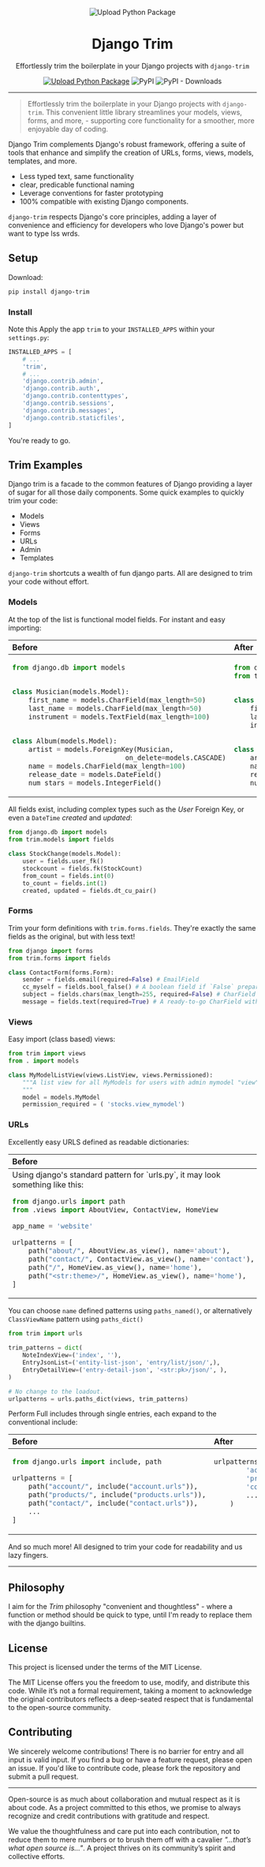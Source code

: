 <div align="center">

![Upload Python Package](./docs/logo/django-trim-logo-flat-300.png)

# Django Trim

Effortlessly trim the boilerplate in your Django projects with `django-trim`

[![Upload Python Package](https://github.com/Strangemother/django-trim/actions/workflows/python-publish.yml/badge.svg)](https://github.com/Strangemother/django-trim/actions/workflows/python-publish.yml)
![PyPI](https://img.shields.io/pypi/v/django-trim?label=django-trim)
![PyPI - Downloads](https://img.shields.io/pypi/dm/django-trim)

---

</div>

> Effortlessly trim the boilerplate in your Django projects with `django-trim`. This convenient little library streamlines your models, views, forms, and more, - supporting core functionality for a smoother, more enjoyable day of coding.


Django Trim complements Django's robust framework, offering a suite of tools that enhance and simplify the creation of URLs, forms, views, models, templates, and more.

+ Less typed text, same functionality
+ clear, predicable functional naming
+ Leverage conventions for faster prototyping
+ 100% compatible with existing Django components.

`django-trim` respects Django's core principles, adding a layer of convenience and efficiency for developers who love Django's power but want to type lss wrds.


## Setup

Download:

```bash
pip install django-trim
```

### Install

Note this Apply the app `trim` to your `INSTALLED_APPS` within your `settings.py`:

```python
INSTALLED_APPS = [
    # ...
    'trim',
    # ...
    'django.contrib.admin',
    'django.contrib.auth',
    'django.contrib.contenttypes',
    'django.contrib.sessions',
    'django.contrib.messages',
    'django.contrib.staticfiles',
]
```

You're ready to go.


## Trim Examples

Django trim is a facade to the common features of Django providing a layer of sugar for all those daily components. Some quick examples to quickly trim your code:

+ Models
+ Views
+ Forms
+ URLs
+ Admin
+ Templates

`django-trim` shortcuts a wealth of fun django parts. All are designed to trim your code without effort.


### Models

At the top of the list is functional model fields. For instant and easy importing:


<table>
<thead><tr>
  <th align="left">Before</th>
  <th align="left">After</th>
</tr></thead>
<tbody><tr valign="top"><td>

```py
from django.db import models


class Musician(models.Model):
    first_name = models.CharField(max_length=50)
    last_name = models.CharField(max_length=50)
    instrument = models.TextField(max_length=100)


class Album(models.Model):
    artist = models.ForeignKey(Musician,
                            on_delete=models.CASCADE)
    name = models.CharField(max_length=100)
    release_date = models.DateField()
    num_stars = models.IntegerField()
```

</td><td>


```py
from django.db import models
from trim.models import fields


class Musician(models.Model):
    first_name = models.chars(50)
    last_name = models.str(50)    # alias of string or chars
    instrument = models.text(100)


class Album(models.Model):
    artist = models.fk(Musician)
    name = models.chars(100)
    release_date = models.date()
    num_stars = models.int()
```

</td></tbody></table>


All fields exist, including complex types such as the _User_ Foreign Key, or even a `DateTime` _created_ and _updated_:

```py
from django.db import models
from trim.models import fields

class StockChange(models.Model):
    user = fields.user_fk()
    stockcount = fields.fk(StockCount)
    from_count = fields.int(0)
    to_count = fields.int(1)
    created, updated = fields.dt_cu_pair()
```


### Forms

Trim your form definitions with `trim.forms.fields`. They're exactly the same fields as the original, but with less text!


```py
from django import forms
from trim.forms import fields

class ContactForm(forms.Form):
    sender = fields.email(required=False) # EmailField
    cc_myself = fields.bool_false() # A boolean field if `False` prepared
    subject = fields.chars(max_length=255, required=False) # CharField
    message = fields.text(required=True) # A ready-to-go CharField with a TextArea widget
```

### Views

Easy import (class based) views:

```py
from trim import views
from . import models

class MyModelListView(views.ListView, views.Permissioned):
    """A list view for all MyModels for users with admin mymodel "view" permission.
    """
    model = models.MyModel
    permission_required = ( 'stocks.view_mymodel')
```

### URLs

Excellently easy URLS defined as readable dictionaries:


<table>
<thead><tr>
  <th align="left">Before</th>
  <th align="left">After</th>
</tr></thead>
<tbody><tr valign="top"><td>
Using django's standard pattern for `urls.py`, it may look something like this:

```py
from django.urls import path
from .views import AboutView, ContactView, HomeView

app_name = 'website'

urlpatterns = [
    path("about/", AboutView.as_view(), name='about'),
    path("contact/", ContactView.as_view(), name='contact'),
    path("/", HomeView.as_view(), name='home'),
    path("<str:theme>/", HomeView.as_view(), name='home'),
]
```

</td><td>

The `urls.paths_named` accepts the `views` module, and all patterns as keyword arguments.

```py
from trim import urls
from . import views

app_name = 'website'

urlpatterns = urls.paths_named(views,
    about=('AboutView', 'sheet/<str:pk>/',),
    contact=('ContactView', 'contact/',),
    home=('HomeView', ('/', '<str:theme>/'),),
)
```

</td></tbody></table>


You can choose `name` defined patterns using `paths_named()`, or alternatively `ClassViewName` pattern using `paths_dict()`

```py
from trim import urls

trim_patterns = dict(
    NoteIndexView=('index', ''),
    EntryJsonList=('entity-list-json', 'entry/list/json/',),
    EntryDetailView=('entry-detail-json', '<str:pk>/json/', ),
)

# No change to the loadout.
urlpatterns = urls.paths_dict(views, trim_patterns)
```

Perform Full includes through single entries, each expand to the conventional include:

<table>
<thead><tr>
  <th align="left">Before</th>
  <th align="left">After</th>
</tr></thead>
<tbody><tr valign="top"><td>

```py
from django.urls import include, path

urlpatterns = [
    path("account/", include("account.urls")),
    path("products/", include("products.urls")),
    path("contact/", include("contact.urls")),
    ...
]
```

</td><td>


```py
urlpatterns = urls.path_includes(
        'account',
        'products',
        'contact',
        ...
    )
```

</td></tbody></table>


And so much more! All designed to trim your code for readability and us lazy fingers.


---

## Philosophy

I aim for the _Trim_ philosophy "convenient and thoughtless" - where a function or method should be quick to type, until I'm ready to replace them with the django builtins.


## License

This project is licensed under the terms of the MIT License.

The MIT License offers you the freedom to use, modify, and distribute this code. While it’s not a formal requirement, taking a moment to acknowledge the original contributors reflects a deep-seated respect that is fundamental to the open-source community.

## Contributing

We sincerely welcome contributions! There is no barrier for entry and all input is valid input. If you find a bug or have a feature request, please open an issue. If you'd like to contribute code, please fork the repository and submit a pull request.

---

Open-source is as much about collaboration and mutual respect as it is about code. As a project committed to this ethos, we promise to always recognize and credit contributions with gratitude and respect.

We value the thoughtfulness and care put into each contribution, not to reduce them to mere numbers or to brush them off with a cavalier _"...that’s what open source is..."_. A project thrives on its community’s spirit and collective efforts.

